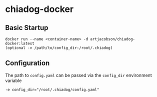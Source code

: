 # chiadog-docker

## Basic Startup
```
docker run --name <container-name> -d artjacobson/chiadog-docker:latest
(optional -v /path/to/config_dir:/root/.chiadog)
```

## Configuration
The path to `config.yaml` can be passed via the `config_dir` environment variable
```
-e config_dir="/root/.chiadog/config.yaml"
```

